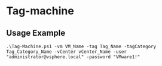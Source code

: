 # Tag-machine
## Usage Example
```.\Tag-Machine.ps1 -vm VM_Name -tag Tag_Name -tagCategory Tag_Category_Name -vCenter vCenter_Name -user "administrator@vsphere.local" -password "VMware1!"```

